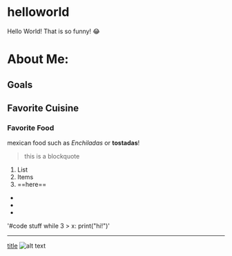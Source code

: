 # helloworld
Hello World!
That is so funny! :joy:
# About Me:
## Goals
## Favorite Cuisine
### Favorite Food
mexican food such as *Enchiladas* or **tostadas**!
> this is a blockquote

1. List
2. Items
3. ==here==
-
-
-
'#code stuff 
while 3 > x:
  print("hi!")'


-------
[title](https://www.google.come)
![alt text](image.jpg)
 

 
